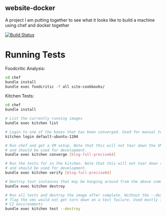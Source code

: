 website-docker
------------
A project I am putting together to see what it looks like to build a machine using chef and docker together

[![Build Status](https://drone.io/github.com/charliek/website-chef/status.png)](https://drone.io/github.com/charliek/website-docker/latest)

Running Tests
=============

Foodcritic Analysis:

```bash
cd chef
bundle install
bundle exec foodcritic -f all site-cookbooks/
```

Kitchen Tests:

```bash
cd chef
bundle install

# List the currently running images
bundle exec kitchen list

# Login to one of the boxes that has been converged. Used for manual testing.
kitchen login default-ubuntu-1204

# Run chef and get a VM setup. Note that this will not tear down the VM
# and should be used for development.
bundle exec kitchen converge [blog-full-precise64]

# Run the tests for in the kitchen. Note that this will not tear down the VM
# and should be used for development.
bundle exec kitchen verify [blog-full-precise64]

# Destroy test instances that may be hanging around from the above commands
bundle exec kitchen destroy

# Run all tests and destroy the image after complete. Without the --destroy
# flag the vms would not get torn down on a test failure. Used mostly in 
# CI environments
bundle exec kitchen test --destroy 
```
